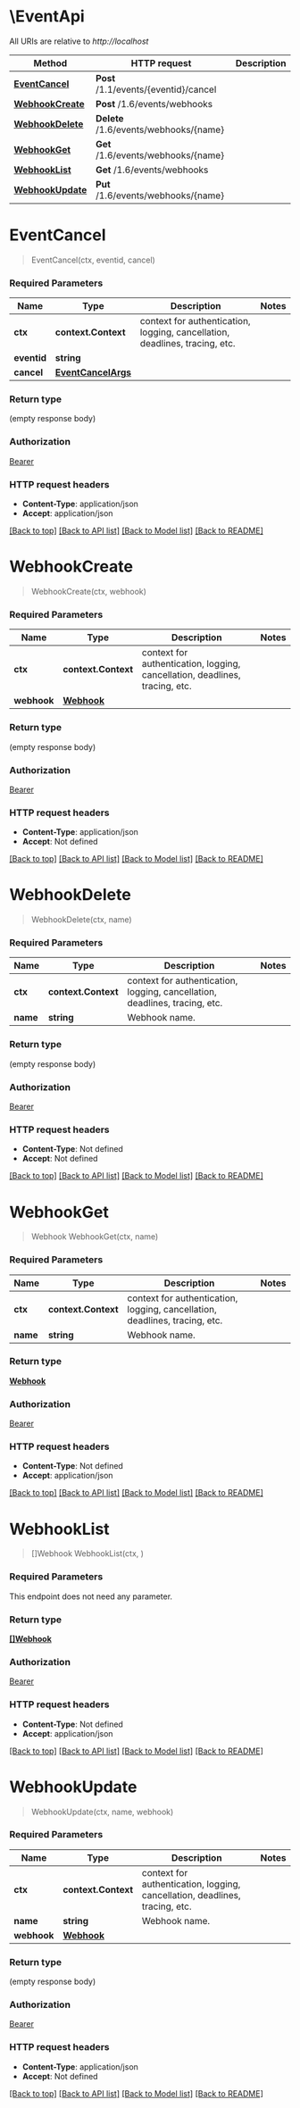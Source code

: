 # \EventApi

All URIs are relative to *http://localhost*

Method | HTTP request | Description
------------- | ------------- | -------------
[**EventCancel**](EventApi.md#EventCancel) | **Post** /1.1/events/{eventid}/cancel | 
[**WebhookCreate**](EventApi.md#WebhookCreate) | **Post** /1.6/events/webhooks | 
[**WebhookDelete**](EventApi.md#WebhookDelete) | **Delete** /1.6/events/webhooks/{name} | 
[**WebhookGet**](EventApi.md#WebhookGet) | **Get** /1.6/events/webhooks/{name} | 
[**WebhookList**](EventApi.md#WebhookList) | **Get** /1.6/events/webhooks | 
[**WebhookUpdate**](EventApi.md#WebhookUpdate) | **Put** /1.6/events/webhooks/{name} | 


# **EventCancel**
> EventCancel(ctx, eventid, cancel)


### Required Parameters

Name | Type | Description  | Notes
------------- | ------------- | ------------- | -------------
 **ctx** | **context.Context** | context for authentication, logging, cancellation, deadlines, tracing, etc.
  **eventid** | **string**|  | 
  **cancel** | [**EventCancelArgs**](EventCancelArgs.md)|  | 

### Return type

 (empty response body)

### Authorization

[Bearer](../README.md#Bearer)

### HTTP request headers

 - **Content-Type**: application/json
 - **Accept**: application/json

[[Back to top]](#) [[Back to API list]](../README.md#documentation-for-api-endpoints) [[Back to Model list]](../README.md#documentation-for-models) [[Back to README]](../README.md)

# **WebhookCreate**
> WebhookCreate(ctx, webhook)


### Required Parameters

Name | Type | Description  | Notes
------------- | ------------- | ------------- | -------------
 **ctx** | **context.Context** | context for authentication, logging, cancellation, deadlines, tracing, etc.
  **webhook** | [**Webhook**](Webhook.md)|  | 

### Return type

 (empty response body)

### Authorization

[Bearer](../README.md#Bearer)

### HTTP request headers

 - **Content-Type**: application/json
 - **Accept**: Not defined

[[Back to top]](#) [[Back to API list]](../README.md#documentation-for-api-endpoints) [[Back to Model list]](../README.md#documentation-for-models) [[Back to README]](../README.md)

# **WebhookDelete**
> WebhookDelete(ctx, name)


### Required Parameters

Name | Type | Description  | Notes
------------- | ------------- | ------------- | -------------
 **ctx** | **context.Context** | context for authentication, logging, cancellation, deadlines, tracing, etc.
  **name** | **string**| Webhook name. | 

### Return type

 (empty response body)

### Authorization

[Bearer](../README.md#Bearer)

### HTTP request headers

 - **Content-Type**: Not defined
 - **Accept**: Not defined

[[Back to top]](#) [[Back to API list]](../README.md#documentation-for-api-endpoints) [[Back to Model list]](../README.md#documentation-for-models) [[Back to README]](../README.md)

# **WebhookGet**
> Webhook WebhookGet(ctx, name)


### Required Parameters

Name | Type | Description  | Notes
------------- | ------------- | ------------- | -------------
 **ctx** | **context.Context** | context for authentication, logging, cancellation, deadlines, tracing, etc.
  **name** | **string**| Webhook name. | 

### Return type

[**Webhook**](Webhook.md)

### Authorization

[Bearer](../README.md#Bearer)

### HTTP request headers

 - **Content-Type**: Not defined
 - **Accept**: application/json

[[Back to top]](#) [[Back to API list]](../README.md#documentation-for-api-endpoints) [[Back to Model list]](../README.md#documentation-for-models) [[Back to README]](../README.md)

# **WebhookList**
> []Webhook WebhookList(ctx, )


### Required Parameters
This endpoint does not need any parameter.

### Return type

[**[]Webhook**](Webhook.md)

### Authorization

[Bearer](../README.md#Bearer)

### HTTP request headers

 - **Content-Type**: Not defined
 - **Accept**: application/json

[[Back to top]](#) [[Back to API list]](../README.md#documentation-for-api-endpoints) [[Back to Model list]](../README.md#documentation-for-models) [[Back to README]](../README.md)

# **WebhookUpdate**
> WebhookUpdate(ctx, name, webhook)


### Required Parameters

Name | Type | Description  | Notes
------------- | ------------- | ------------- | -------------
 **ctx** | **context.Context** | context for authentication, logging, cancellation, deadlines, tracing, etc.
  **name** | **string**| Webhook name. | 
  **webhook** | [**Webhook**](Webhook.md)|  | 

### Return type

 (empty response body)

### Authorization

[Bearer](../README.md#Bearer)

### HTTP request headers

 - **Content-Type**: application/json
 - **Accept**: Not defined

[[Back to top]](#) [[Back to API list]](../README.md#documentation-for-api-endpoints) [[Back to Model list]](../README.md#documentation-for-models) [[Back to README]](../README.md)

